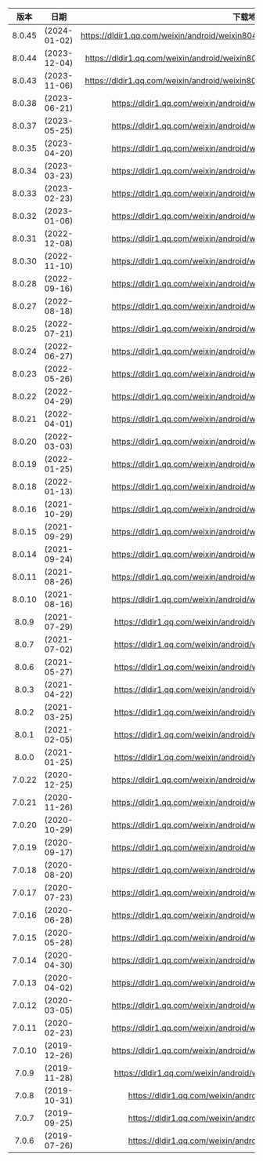 |  版本  |     日期     |                           下载地址                           |
| :----: | :----------: | :----------------------------------------------------------: |
| 8.0.45 | (2024-01-02) | https://dldir1.qq.com/weixin/android/weixin8045android2521_0x28002d34_arm64_1.apk |
| 8.0.44 | (2023-12-04) | https://dldir1.qq.com/weixin/android/weixin8044android2502_0x28002c36_arm64.apk |
| 8.0.43 | (2023-11-06) | https://dldir1.qq.com/weixin/android/weixin8043android2480_0x28002b38_arm64.apk |
| 8.0.38 | (2023-06-21) | https://dldir1.qq.com/weixin/android/weixin8038android2400_arm64.apk |
| 8.0.37 | (2023-05-25) | https://dldir1.qq.com/weixin/android/weixin8037android2380_arm64.apk |
| 8.0.35 | (2023-04-20) | https://dldir1.qq.com/weixin/android/weixin8035android2360_arm64.apk |
| 8.0.34 | (2023-03-23) | https://dldir1.qq.com/weixin/android/weixin8034android2340_arm64.apk |
| 8.0.33 | (2023-02-23) | https://dldir1.qq.com/weixin/android/weixin8033android2320_arm64.apk |
| 8.0.32 | (2023-01-06) | https://dldir1.qq.com/weixin/android/weixin8032android2300_arm64.apk |
| 8.0.31 | (2022-12-08) | https://dldir1.qq.com/weixin/android/weixin8031android2280_arm64.apk |
| 8.0.30 | (2022-11-10) | https://dldir1.qq.com/weixin/android/weixin8030android2260_arm64.apk |
| 8.0.28 | (2022-09-16) | https://dldir1.qq.com/weixin/android/weixin8028android2240_arm64.apk |
| 8.0.27 | (2022-08-18) | https://dldir1.qq.com/weixin/android/weixin8027android2220_arm64.apk |
| 8.0.25 | (2022-07-21) | https://dldir1.qq.com/weixin/android/weixin8025android2200_arm64.apk |
| 8.0.24 | (2022-06-27) | https://dldir1.qq.com/weixin/android/weixin8024android2180_arm64.apk |
| 8.0.23 | (2022-05-26) | https://dldir1.qq.com/weixin/android/weixin8023android2160_arm64.apk |
| 8.0.22 | (2022-04-29) | https://dldir1.qq.com/weixin/android/weixin8022android2140_arm64.apk |
| 8.0.21 | (2022-04-01) | https://dldir1.qq.com/weixin/android/weixin8021android2120_arm64.apk |
| 8.0.20 | (2022-03-03) | https://dldir1.qq.com/weixin/android/weixin8020android2100_arm64.apk |
| 8.0.19 | (2022-01-25) | https://dldir1.qq.com/weixin/android/weixin8019android2080_arm64.apk |
| 8.0.18 | (2022-01-13) | https://dldir1.qq.com/weixin/android/weixin8018android2060_arm64.apk |
| 8.0.16 | (2021-10-29) | https://dldir1.qq.com/weixin/android/weixin8016android2040_arm64.apk |
| 8.0.15 | (2021-09-29) | https://dldir1.qq.com/weixin/android/weixin8015android2020_arm64.apk |
| 8.0.14 | (2021-09-24) | https://dldir1.qq.com/weixin/android/weixin8014android2000_arm64.apk |
| 8.0.11 | (2021-08-26) | https://dldir1.qq.com/weixin/android/weixin8011android1980_arm64.apk |
| 8.0.10 | (2021-08-16) | https://dldir1.qq.com/weixin/android/weixin8010android1960_arm64.apk |
| 8.0.9  | (2021-07-29) | https://dldir1.qq.com/weixin/android/weixin809android1940_arm64.apk |
| 8.0.7  | (2021-07-02) | https://dldir1.qq.com/weixin/android/weixin807android1920_arm64.apk |
| 8.0.6  | (2021-05-27) | https://dldir1.qq.com/weixin/android/weixin806android1900_arm64.apk |
| 8.0.3  | (2021-04-22) | https://dldir1.qq.com/weixin/android/weixin803android1880_arm64.apk |
| 8.0.2  | (2021-03-25) | https://dldir1.qq.com/weixin/android/weixin802android1860_arm64.apk |
| 8.0.1  | (2021-02-05) | https://dldir1.qq.com/weixin/android/weixin801android1840_arm64.apk |
| 8.0.0  | (2021-01-25) | https://dldir1.qq.com/weixin/android/weixin800android1840_arm64.apk |
| 7.0.22 | (2020-12-25) | https://dldir1.qq.com/weixin/android/weixin7022android1820_arm64.apk |
| 7.0.21 | (2020-11-26) | https://dldir1.qq.com/weixin/android/weixin7021android1800_arm64.apk |
| 7.0.20 | (2020-10-29) | https://dldir1.qq.com/weixin/android/weixin7020android1780_arm64.apk |
| 7.0.19 | (2020-09-17) | https://dldir1.qq.com/weixin/android/weixin7019android1760_arm64.apk |
| 7.0.18 | (2020-08-20) | https://dldir1.qq.com/weixin/android/weixin7018android1740_arm64.apk |
| 7.0.17 | (2020-07-23) | https://dldir1.qq.com/weixin/android/weixin7017android1720_arm64.apk |
| 7.0.16 | (2020-06-28) | https://dldir1.qq.com/weixin/android/weixin7016android1700_arm64.apk |
| 7.0.15 | (2020-05-28) | https://dldir1.qq.com/weixin/android/weixin7015android1680_arm64.apk |
| 7.0.14 | (2020-04-30) | https://dldir1.qq.com/weixin/android/weixin7014android1660_arm64.apk |
| 7.0.13 | (2020-04-02) | https://dldir1.qq.com/weixin/android/weixin7013android1640_arm64.apk |
| 7.0.12 | (2020-03-05) | https://dldir1.qq.com/weixin/android/weixin7012android1620_arm64.apk |
| 7.0.11 | (2020-02-23) | https://dldir1.qq.com/weixin/android/weixin7011android1600_arm64.apk |
| 7.0.10 | (2019-12-26) | https://dldir1.qq.com/weixin/android/weixin7010android1580_arm64.apk |
| 7.0.9  | (2019-11-28) | https://dldir1.qq.com/weixin/android/weixin709android1560_arm64.apk |
| 7.0.8  | (2019-10-31) | https://dldir1.qq.com/weixin/android/weixin708android1540.apk |
| 7.0.7  | (2019-09-25) | https://dldir1.qq.com/weixin/android/weixin707android1520.apk |
| 7.0.6  | (2019-07-26) | https://dldir1.qq.com/weixin/android/weixin706android1460.apk |
